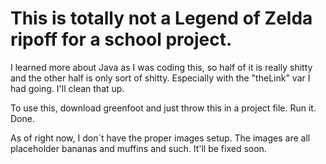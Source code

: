 # This is totally not a Legend of Zelda ripoff for a school project.
I learned more about Java as I was coding this, so half of it is really shitty and the other half is only sort of shitty. Especially with the "theLink" var I had going. I'll clean that up.

To use this, download greenfoot and just throw this in a project file. Run it. Done.

As of right now, I don`t have the proper images setup. The images are all placeholder bananas and muffins and such. It'll be fixed soon.

